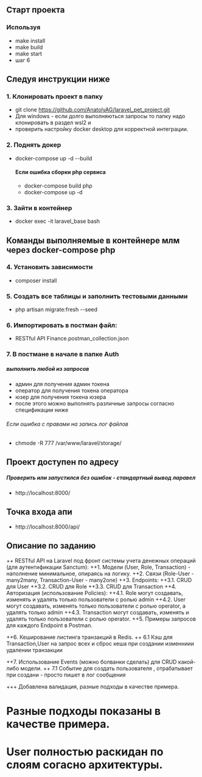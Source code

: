 
## Старт проекта

### Используя 
  - make install
  - make build
  - make start
  - шаг 6

## Следуя инструкции ниже

### 1. Клонировать проект в папку
- git clone https://github.com/AnatolyAG/laravel_pet_project.git
- Для windows - если долго выполняються запросы то папку надо клонировать в раздел wsl2 и 
- проверить настройку docker desktop для корректной интеграции.  


### 2. Поднять докер
- docker-compose up -d --build

  #### Если ошибка сборки php сервиса
  - docker-compose build php
  - docker-compose up -d



### 3. Зайти в контейнер 
- docker exec -it laravel_base bash


## Команды выполняемые в контейнере млм через docker-compose php

### 4. Установить зависимости
- composer install

### 5. Создать все таблицы и заполнить тестовыми данными
- php artisan migrate:fresh --seed

### 6. Импортировать в постман файл:
- RESTful API Finance.postman_collection.json

### 7. В постмане в начале в папке Auth
  #####  выполнить любой из запросов 
  - админ для получения админ токена
  - оператор для получения токена оператора
  - юзер для получения токена юзера
  - после этого можно выполнять различные запросы согласно спецификации ниже


###### Если ошибка с правами на запись лог файлов 
- chmode -R 777 /var/www/laravel/storage/

## Проект доступен по адресу 
  ##### Проверить или запустился без ошибок - стандартный вывод ларавел
- http://localhost:8000/

 ## Точка входа апи 

- http://localhost:8000/api/
  
## Описание по заданию

++ RESTful API на Laravel под фронт системы учета денежных операций (для аутентификации Sanctum):
++1. Модели (User, Role, Transaction) - наполнение минимальное, опираясь на логику.
++2. Связи (Role-User - many2many, Transaction-User - many2one)
++3. Endpoints:
++3.1. CRUD для User
++3.2. CRUD для Role
++3.3. CRUD для Transaction
++4. Авторизация (использование Policies):
++4.1. Role могут создавать, изменять и удалять только пользователи с ролью admin
++4.2. User могут создавать, изменять только пользователи с ролью operator, а удалять только admin
++4.3. Transaction могут создавать, изменять и удалять только пользователи с ролью operator.
++5. Примеры запросов для каждого Endpoint в Postman.
  
++6. Кеширование листинга транзакций в Redis.
  ++ 6.1 Кэш для Transaction,User на запрос всех и сброс кеша при создании изменниии удалении транзакции
   
++7. Использование Events (можно болванки сделать) для CRUD какой-либо модели.
   ++ 7.1 Событие для создать пользователя , отрабатывает при создани - просто пишет в лог сообщения

+++ Добавлена валидация, разные подходы в качестве примера.

# Разные подходы показаны в качестве примера.
# User полностью раскидан по слоям согасно архитектуры.
